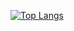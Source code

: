 [![Top Langs](https://github-readme-stats.vercel.app/api/top-langs/?username=teodor-golisharski&layout=pie)](https://github.com/anuraghazra/github-readme-stats)

